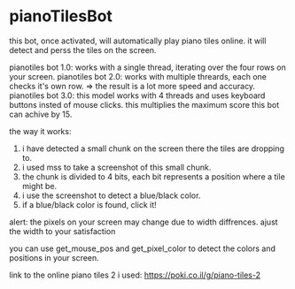# pianoTilesBot

this bot, once activated, will automatically play piano tiles online.
it will detect and perss the tiles on the screen.

pianotiles bot 1.0: works with a single thread, iterating over the four rows on your screen.
pianotiles bot 2.0: works with multiple threards, each one checks it's own row. => the result is a lot more speed and accuracy.
pianotiles bot 3.0: this model works with 4 threads and uses keyboard buttons insted of mouse clicks. this multiplies the maximum score this bot can achive by 15.

the way it works:
1) i have detected a small chunk on the screen there the tiles are dropping to.
2) i used mss to take a screenshot of this small chunk.
3) the chunk is divided to 4 bits, each bit represents a position where a tile might be.
4) i use the screenshot to detect a blue/black color.
5) if a blue/black color is found, click it!


alert:
  the pixels on your screen may change due to width diffrences. ajust the width to your satisfaction
  
  you can use get_mouse_pos and get_pixel_color to detect the colors and positions in your screen.


link to the online piano tiles 2 i used: https://poki.co.il/g/piano-tiles-2

